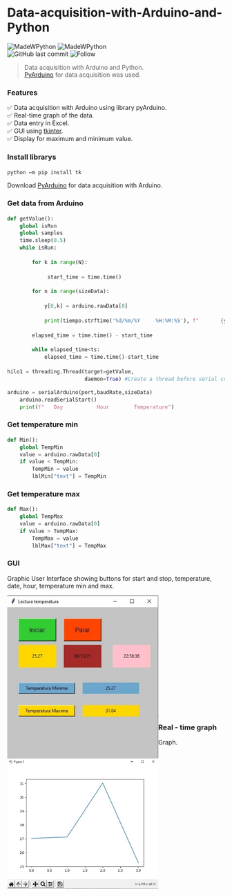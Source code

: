 # Data-acquisition-with-Arduino-and-Python

![MadeWPython](http://ForTheBadge.com/images/badges/made-with-python.svg)
![MadeWPython](http://ForTheBadge.com/images/badges/built-with-love.svg)
<br />
![GitHub last commit](https://img.shields.io/github/last-commit/KevinNVT/Data-acquisition-with-Arduino-and-Python)
![Follow](https://img.shields.io/github/followers/KevinNVT.svg?style=social&label=Follow&maxAge=2592000)

>Data acquisition with Arduino and Python.
><br />
[PyArduino](https://roboticoss.com/modulo-pyarduino-lectura-de-datos/) for data acquisition was used.
>

### Features

✅ Data acquisition with Arduino using library pyArduino. <br />
✅ Real-time graph of the data. <br />
✅ Data entry in Excel. <br />
✅ GUI using [tkinter](https://docs.python.org/3/library/tkinter.html). <br />
✅ Display for maximum and minimum value. <br />

### Install librarys
```markdown
python –m pip install tk
```

Download [PyArduino](https://roboticoss.com/modulo-pyarduino-lectura-de-datos/) for data acquisition with Arduino. 

### Get data from Arduino 
```python
def getValue():
    global isRun
    global samples
    time.sleep(0.5)
    while isRun:

        for k in range(N):

             start_time = time.time()

        for n in range(sizeData):
    
            y[0,k] = arduino.rawData[0]

            print(tiempo.strftime('%d/%m/%Y     %H:%M:%S'), f"       {y[0,k]}")

        elapsed_time = time.time() - start_time

        while elapsed_time<ts:
            elapsed_time = time.time()-start_time

hilo1 = threading.Thread(target=getValue,
                         daemon=True) #Create a thread before serial communication starts
```

```python
arduino = serialArduino(port,baudRate,sizeData)
    arduino.readSerialStart()
    print(f"   Day           Hour        Temperature")
```

### Get temperature min

```python
def Min():
    global TempMin
    value = arduino.rawData[0]
    if value < TempMin:
        TempMin = value
        lblMin["text"] = TempMin
```

### Get temperature max

```python
def Max():
    global TempMax
    value = arduino.rawData[0]
    if value > TempMax:
        TempMax = value
        lblMax["text"] = TempMax
```

### GUI

Graphic User Interface showing buttons for start and stop, temperature, date, hour, temperature min and max. 

<img align="left" src="https://github.com/KevinNVT/Data-acquisition-with-Arduino-and-Python/blob/main/img/GUI.jpg" width="350px">
<br /><br /><br /><br /><br /><br /><br /><br /><br /><br /><br /><br /><br /><br /><br /><br />

### Real - time graph
Graph. 

<img align="left" src="https://github.com/KevinNVT/Data-acquisition-with-Arduino-and-Python/blob/main/img/Graph.jpg" width="350px">
<br />
